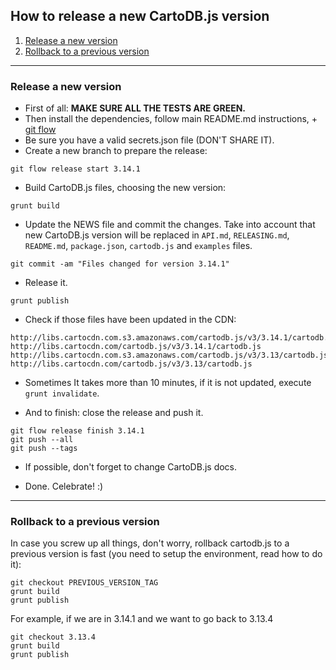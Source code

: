 ## How to release a new CartoDB.js version

1. [Release a new version](#release-a-new-version)
2. [Rollback to a previous version](#rollback-to-a-previous-version)

---

### Release a new version

- First of all: **MAKE SURE ALL THE TESTS ARE GREEN.**
- Then install the dependencies, follow main README.md instructions, + [git flow](https://github.com/nvie/gitflow/wiki/Installation)
- Be sure you have a valid secrets.json file (DON'T SHARE IT).
- Create a new branch to prepare the release:

```
git flow release start 3.14.1
```

- Build CartoDB.js files, choosing the new version:

```
grunt build
```

- Update the NEWS file and commit the changes. Take into account that new CartoDB.js version will be replaced in ```API.md```, ```RELEASING.md```, ```README.md```, ```package.json```, ```cartodb.js``` and ```examples``` files.

```
git commit -am "Files changed for version 3.14.1"
```

- Release it.

```
grunt publish
```

- Check if those files have been updated in the CDN:
```
http://libs.cartocdn.com.s3.amazonaws.com/cartodb.js/v3/3.14.1/cartodb.js
http://libs.cartocdn.com/cartodb.js/v3/3.14.1/cartodb.js
http://libs.cartocdn.com.s3.amazonaws.com/cartodb.js/v3/3.13/cartodb.js
http://libs.cartocdn.com/cartodb.js/v3/3.13/cartodb.js
```
- Sometimes It takes more than 10 minutes, if it is not updated, execute ```grunt invalidate```.

- And to finish: close the release and push it.

```
git flow release finish 3.14.1
git push --all
git push --tags
```

- If possible, don't forget to change CartoDB.js docs.

- Done. Celebrate! :)

---



### Rollback to a previous version

In case you screw up all things, don't worry, rollback cartodb.js to a previous version is fast (you need to setup the environment, read how to do it):

```
git checkout PREVIOUS_VERSION_TAG
grunt build
grunt publish
```

For example, if we are in 3.14.1 and we want to go back to 3.13.4

```
git checkout 3.13.4
grunt build
grunt publish
```
